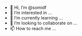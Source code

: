 - 👋 Hi, I’m @somidf
- 👀 I’m interested in ...
- 🌱 I’m currently learning ...
- 💞️ I’m looking to collaborate on ...
- 📫 How to reach me ...

<!---
somidf/somidf is a ✨ special ✨ repository because its `README.md` (this file) appears on your GitHub profile.
You can click the Preview link to take a look at your changes.
--->
